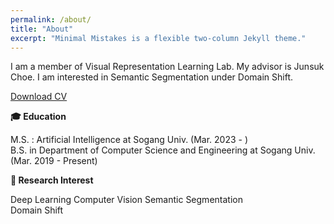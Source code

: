 ```yaml
---
permalink: /about/
title: "About"
excerpt: "Minimal Mistakes is a flexible two-column Jekyll theme."
---
```


I am a member of Visual Representation Learning Lab. My advisor is Junsuk Choe. I am interested in Semantic Segmentation under Domain Shift.

[Download CV](https://drive.google.com/file/d/11jDwVwQiH0NU0MNDXlsfTYAtsgqoT4GV/view?usp=sharing)

**🎓 Education**

  M.S. : Artificial Intelligence at Sogang Univ. (Mar. 2023 - )  
  B.S. in Department of Computer Science and Engineering at Sogang Univ. (Mar. 2019 - Present)

**📗 Research Interest**

  Deep Learning
  Computer Vision
  Semantic Segmentation  
  Domain Shift
